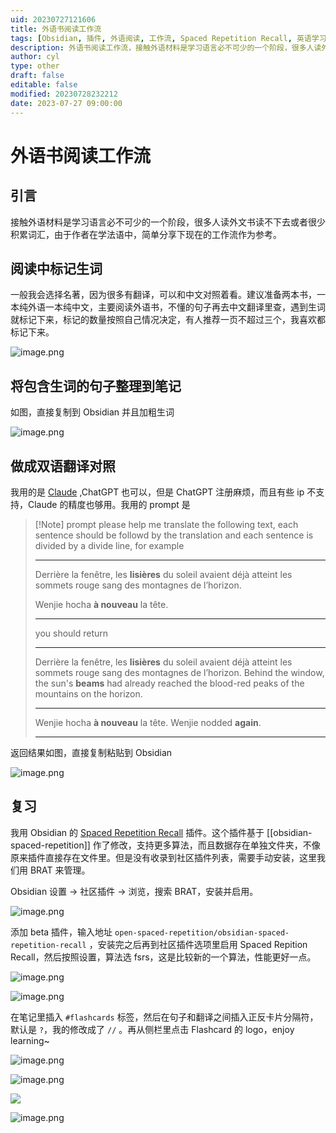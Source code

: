 ```yaml
---
uid: 20230727121606
title: 外语书阅读工作流
tags: [Obsidian, 插件, 外语阅读, 工作流, Spaced Repetition Recall, 英语学习, 翻译]
description: 外语书阅读工作流，接触外语材料是学习语言必不可少的一个阶段，很多人读外文书读不下去或者很少积累词汇，由于作者在学法语中，简单分享下现在的工作流作为参考。
author: cyl
type: other
draft: false
editable: false
modified: 20230728232212
date: 2023-07-27 09:00:00
---
```


# 外语书阅读工作流

## 引言

接触外语材料是学习语言必不可少的一个阶段，很多人读外文书读不下去或者很少积累词汇，由于作者在学法语中，简单分享下现在的工作流作为参考。

## 阅读中标记生词

一般我会选择名著，因为很多有翻译，可以和中文对照着看。建议准备两本书，一本纯外语一本纯中文，主要阅读外语书，不懂的句子再去中文翻译里查，遇到生词就标记下来，标记的数量按照自己情况决定，有人推荐一页不超过三个，我喜欢都标记下来。

![image.png](https://cdn.pkmer.cn/images/20230727122043.png!pkmer)

## 将包含生词的句子整理到笔记

如图，直接复制到 Obsidian 并且加粗生词

![image.png](https://cdn.pkmer.cn/images/20230727122103.png!pkmer)

## 做成双语翻译对照

我用的是 [Claude](claude.ai) ,ChatGPT 也可以，但是 ChatGPT 注册麻烦，而且有些 ip 不支持，Claude 的精度也够用。我用的 prompt 是

> [!Note] prompt
> please help me translate the following text, each sentence should be followd by the translation and each sentence is divided by a divide line, for example
>
> ---
> 
> Derrière la fenêtre, les **lisières** du soleil avaient déjà atteint les sommets rouge sang des montagnes de l’horizon.
> 
> Wenjie hocha **à nouveau** la tête. 
> 
> --- 
>
> you should return
>
> ---
> 
> Derrière la fenêtre, les **lisières** du soleil avaient déjà atteint les sommets rouge sang des montagnes de l’horizon. 
> Behind the window, the sun's **beams** had already reached the blood-red peaks of the mountains on the horizon. 
> 
> --- 
> 
> Wenjie hocha **à nouveau** la tête. 
> Wenjie nodded **again**. 
> 
> ---

返回结果如图，直接复制粘贴到 Obsidian

![image.png](https://cdn.pkmer.cn/images/20230727122138.png!pkmer)

## 复习

我用 Obsidian 的 [Spaced Repetition Recall](https://github.com/open-spaced-repetition/obsidian-spaced-repetition-recall) 插件。这个插件基于 [[obsidian-spaced-repetition]] 作了修改，支持更多算法，而且数据存在单独文件夹，不像原来插件直接存在文件里。但是没有收录到社区插件列表，需要手动安装，这里我们用 BRAT 来管理。

Obsidian 设置 -> 社区插件 -> 浏览，搜索 BRAT，安装并启用。

![image.png](https://cdn.pkmer.cn/images/20230727122152.png!pkmer)

添加 beta 插件，输入地址 `open-spaced-repetition/obsidian-spaced-repetition-recall` ，安装完之后再到社区插件选项里启用 Spaced Repition Recall，然后按照设置，算法选 fsrs，这是比较新的一个算法，性能更好一点。

![image.png](https://cdn.pkmer.cn/images/20230727122158.png!pkmer)

![image.png](https://cdn.pkmer.cn/images/20230727122205.png!pkmer)

在笔记里插入 `#flashcards` 标签，然后在句子和翻译之间插入正反卡片分隔符，默认是 `?`，我的修改成了 `//` 。再从侧栏里点击 Flashcard 的 logo，enjoy learning~

![image.png](https://cdn.pkmer.cn/images/20230727122212.png!pkmer)

![image.png](https://cdn.pkmer.cn/images/20230727122220.png!pkmer)

![](https://s1.ax1x.com/2023/07/27/pCvmYfP.jpg)

![image.png](https://cdn.pkmer.cn/images/20230727122400.png!pkmer)
